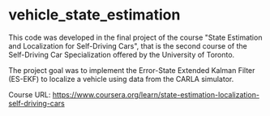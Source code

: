 # vehicle_state_estimation
This code was developed in the final project of the course "State Estimation and Localization for Self-Driving Cars", that is the second course of the Self-Driving Car Specialization offered by the University of Toronto.

The project goal was to implement the Error-State Extended Kalman Filter (ES-EKF) to localize a vehicle using data from the CARLA simulator.

Course URL: https://www.coursera.org/learn/state-estimation-localization-self-driving-cars
